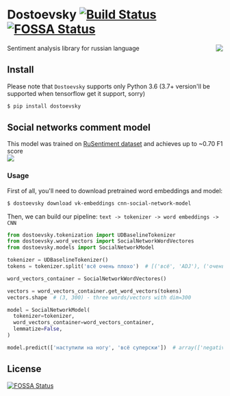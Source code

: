 # Dostoevsky [![Build Status](https://travis-ci.org/bureaucratic-labs/dostoevsky.svg?branch=master)](https://travis-ci.org/bureaucratic-labs/dostoevsky) [![FOSSA Status](https://app.fossa.io/api/projects/git%2Bgithub.com%2Fbureaucratic-labs%2Fdostoevsky.svg?type=shield)](https://app.fossa.io/projects/git%2Bgithub.com%2Fbureaucratic-labs%2Fdostoevsky?ref=badge_shield)

<img align="right" src="https://i.imgur.com/uLMWPuL.png">

Sentiment analysis library for russian language

## Install

Please note that `Dostoevsky` supports only Python 3.6 (3.7+ version'll be supported when tensorflow get it support, sorry)

```bash
$ pip install dostoevsky
```

## Social networks comment model

This model was trained on [RuSentiment dataset](https://github.com/text-machine-lab/rusentiment) and achieves up to ~0.70 F1 score  
![](https://i.imgur.com/bGAEWvg.png)

### Usage

First of all, you'll need to download pretrained word embeddings and model:

```bash
$ dostoevsky download vk-embeddings cnn-social-network-model
```

Then, we can build our pipeline: `text -> tokenizer -> word embeddings -> CNN`

```python
from dostoevsky.tokenization import UDBaselineTokenizer
from dostoevsky.word_vectors import SocialNetworkWordVectores
from dostoevsky.models import SocialNetworkModel

tokenizer = UDBaselineTokenizer()
tokens = tokenizer.split('всё очень плохо')  # [('всё', 'ADJ'), ('очень', 'ADV'), ('плохо', 'ADV')]

word_vectors_container = SocialNetworkWordVectores()

vectors = word_vectors_container.get_word_vectors(tokens)
vectors.shape  # (3, 300) - three words/vectors with dim=300

model = SocialNetworkModel(
  tokenizer=tokenizer,
  word_vectors_container=word_vectors_container,
  lemmatize=False,
)

model.predict(['наступили на ногу', 'всё суперски'])  # array(['negative', 'positive'], dtype='<U8')

```


## License
[![FOSSA Status](https://app.fossa.io/api/projects/git%2Bgithub.com%2Fbureaucratic-labs%2Fdostoevsky.svg?type=large)](https://app.fossa.io/projects/git%2Bgithub.com%2Fbureaucratic-labs%2Fdostoevsky?ref=badge_large)
